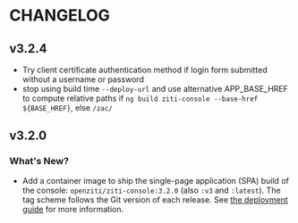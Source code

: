 
# CHANGELOG

## v3.2.4

- Try client certificate authentication method if login form submitted without a username or password
- stop using build time `--deploy-url` and use alternative APP_BASE_HREF to compute relative paths if 
  `ng build ziti-console --base-href ${BASE_HREF}`, else `/zac/`

## v3.2.0

### What's New?

- Add a container image to ship the single-page application (SPA) build of the console: `openziti/ziti-console:3.2.0` (also `:v3` and `:latest`). The tag scheme follows the Git version of each release. See [the deployment guide](https://openziti.io/docs/guides/deployments/docker/console) for more information.
